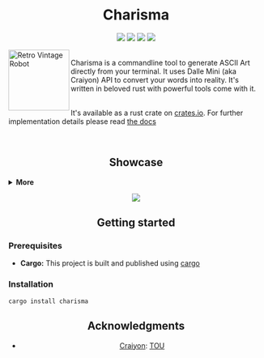 <h1 align="center">Charisma</h2>
<p align="center">
  <img src="https://img.shields.io/github/license/utfeight/charisma">
  <img src="https://img.shields.io/crates/v/charisma">
  <img src="https://img.shields.io/crates/d/charisma">
  <img src="https://img.shields.io/badge/Built%20with%20Rust-ff3a29">
</p>

<img align="left" alt="Retro Vintage Robot" src="https://github.com/UTFeight/Charisma/assets/101834410/07dee25d-1e1a-4b47-a030-f6b7738f1d66" width="120px"/>

<br>
Charisma is a commandline tool to generate ASCII Art directly from your terminal. It uses Dalle Mini (aka Craiyon) API to convert your words into reality. It's written in beloved rust with powerful tools come with it.

<br>
<br>

It's available as a rust crate on [crates.io](https://crates.io/crates/charisma). For further implementation details please read [the docs](https://docs.rs/charisma/*/charisma/)

<br>

<h2 align="center">Showcase</h2>

<details><summary> <b>More</b></summary>
  <p align="center">
    <img src="https://github.com/UTFeight/Charisma/assets/101834410/36f0e333-79a2-4cc0-9dd9-a3c1d2e23c96">
    <br>
    <br>
    <img src="https://github.com/UTFeight/Charisma/assets/101834410/a01a68fb-49f1-499d-b185-f7b548dda21d">
    <br>
    <br>
    <img src="https://github.com/UTFeight/Charisma/assets/101834410/5916607d-92ec-4c13-a89e-731f96b41320">
  </p>
</details>


<p align="center">
  <img src="https://github.com/UTFeight/Charisma/assets/101834410/7c57dca9-c06d-4ddb-bc65-2afd4009c037">
</p>

<h2 align="center">Getting started</h2>

### Prerequisites
  - **Cargo:** This project is built and published using [cargo](https://github.com/rust-lang/cargo)

### Installation
```shell
cargo install charisma
```

<h2 align="center">Acknowledgments</h2>

<ul style="text-align: center;">
  <li>
  
  [Craiyon](https://www.craiyon.com/blog): [TOU](https://www.craiyon.com/terms)
  
  </li>
</ul> 
